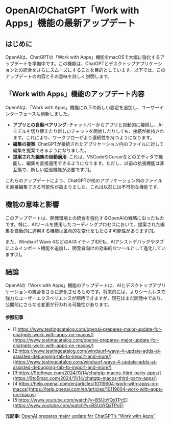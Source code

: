 # OpenAIのChatGPT「Work with Apps」機能の最新アップデート

## はじめに

OpenAIは、ChatGPTの「Work with Apps」機能をmacOSで大幅に強化するアップデートを準備中です。この機能は、ChatGPTとデスクトップアプリケーションとの統合をさらにスムーズにすることを目的としています。以下では、このアップデートの内容とその意味を詳しく説明します。

## 「Work with Apps」機能のアップデート内容

OpenAIは、「Work with Apps」機能に以下の新しい設定を追加し、ユーザーインターフェースも刷新しました。

- **アプリとの自動ペアリング**: チャットバーからアプリと自動的に接続し、AIモデルを切り替えたり新しいチャットを開始したりしても、接続が維持されます。これにより、ワークフローがより連続性を持つようになります。
- **編集の提案**: ChatGPTが接続されたアプリケーション内のファイルに対して編集を提案できるようになりました。
- **提案された編集の自動適用**: これは、VSCodeやCursorなどのエディタで機能し、編集を直接適用できるようになります。ただし、以前の拡張機能は非互換で、新しい拡張機能が必要です[1]。

これらのアップデートにより、ChatGPTが他のアプリケーション内のファイルを直接編集できる可能性が高まりました。これは以前には不可能な機能です。

## 機能の意味と影響

このアップデートは、開発環境との統合を強化するOpenAIの戦略に沿ったものです。特に、AIツールを使用したコーディングプロセスにおいて、提案された編集を自動的に適用する機能は革命的な変化をもたらす可能性があります[1]。

また、Windsurf Wave 4などのAIネイティブIDEも、AIアシストデバッグやタブによるインポート機能を追加し、開発者向けの効率的なツールとして進化しています[2]。

## 結論

OpenAIの「Work with Apps」機能のアップデートは、AIとデスクトップアプリケーションの統合をさらに進化させるものです。将来的には、よりシームレスで強力なユーザーエクスペリエンスが期待できますが、現在はまだ開発中であり、公開前にさらなる変更が行われる可能性があります。

#### 参照記事
- [1:https://www.testingcatalog.com/openai-prepares-major-update-for-chatgpts-work-with-apps-on-macos/](https://www.testingcatalog.com/openai-prepares-major-update-for-chatgpts-work-with-apps-on-macos/)
- [2:https://www.testingcatalog.com/windsurf-wave-4-update-adds-ai-assisted-debugging-tab-to-import-and-more/](https://www.testingcatalog.com/windsurf-wave-4-update-adds-ai-assisted-debugging-tab-to-import-and-more/)
- [3:https://9to5mac.com/2024/11/14/chatgtp-macos-third-party-apps/](https://9to5mac.com/2024/11/14/chatgtp-macos-third-party-apps/)
- [4:https://help.openai.com/en/articles/10119604-work-with-apps-on-macos](https://help.openai.com/en/articles/10119604-work-with-apps-on-macos)
- [5:https://www.youtube.com/watch?v=BSUbYQxTPcE](https://www.youtube.com/watch?v=BSUbYQxTPcE)


**元記事:** [OpenAI prepares major update for ChatGPT’s “Work with Apps”](https://www.testingcatalog.com/openai-prepares-major-update-for-chatgpts-work-with-apps-on-macos/)